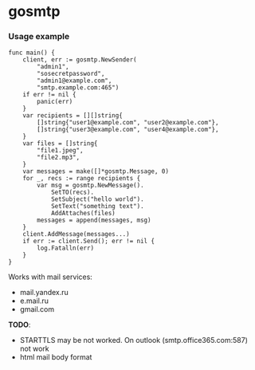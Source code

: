 # gosmtp

### Usage example

    func main() {
        client, err := gosmtp.NewSender(
            "admin1",
            "sosecretpassword",
            "admin1@example.com",
            "smtp.example.com:465")
        if err != nil {
            panic(err)
        }
        var recipients = [][]string{
            []string{"user1@example.com", "user2@example.com"},
            []string{"user3@example.com", "user4@example.com"},
        }
        var files = []string{
            "file1.jpeg",
            "file2.mp3",
        }
        var messages = make([]*gosmtp.Message, 0)
        for _, recs := range recipients {
            var msg = gosmtp.NewMessage().
                SetTO(recs).
                SetSubject("hello world").
                SetText("something text").
                AddAttaches(files)
            messages = append(messages, msg)
        }
        client.AddMessage(messages...)
        if err := client.Send(); err != nil {
            log.Fatalln(err)
        }
    }

Works with mail services:

* mail.yandex.ru
* e.mail.ru
* gmail.com

__TODO__:

* STARTTLS may be not worked. On outlook (smtp.office365.com:587) not work
* html mail body format

